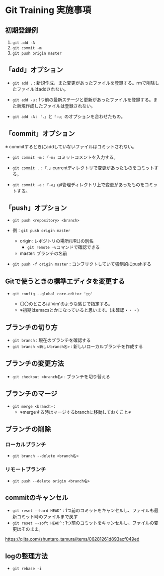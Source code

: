 # Git Training 実施事項

## 初期登録例

1. `git add -A`
1. `git commit -m`
1. `git push origin master`

## 「add」オプション

- `git add .` : 新規作成、また変更があったファイルを登録する。rmで削除したファイルはaddされない。

- `git add -u` : 1つ前の最新ステージと更新があったファイルを登録する。また新規作成したファイルは登録されない。

- `git add -A` : `「.」`と`「-u」`のオプションを合わせたもの。

## 「commit」オプション

※ commitするときにaddしていないファイルはコミットされない。

- `git commit -m` : `「-m」`コミットコメントを入力する。

- `git commit .` : `「.」`currentディレクトリで変更があったものをコミットする。

- `git commit -a` : `「-a」`git管理ディレクトリ上で変更があったものをコミットする。

## 「push」オプション

- `git push <repository> <branch>`

- 例：`git push origin master`

    - origin: レポジトリの場所(URL)の別名
        - `git remote -v`コマンドで確認できる
    - master: ブランチの名前

- `git push -f origin master` : コンフリクトしていて強制的にpushする

## Gitで使うときの標準エディタを変更する

- `git config --global core.editor '○○'`

    - 〇〇のところは'vim'のような感じで指定する。
    - ※初期はemacsとかになっていると思います。(未確認・・・)

## ブランチの切り方

- `git branch` : 現在のブランチを確認する
- `git branch <新しいbranch名>` : 新しいローカルブランチを作成する

## ブランチの変更方法

- `git checkout <branch名>` : ブランチを切り替える

## ブランチのマージ

- `git merge <branch>` : 
    - ※mergeする時はマージするbranchに移動しておくこと※

## ブランチの削除

### ローカルブランチ

- `git branch --delete <branch名>`

### リモートブランチ

- `git push --delete origin <branch名>`

## commitのキャンセル

- `git reset --hard HEAD^` : 1つ前のコミットをキャンセルし、ファイルも最新コミット時のファイルまで戻す
- `git reset --soft HEAD^` : 1つ前のコミットをキャンセルし、ファイルの変更はそのまま。

https://qiita.com/shuntaro_tamura/items/06281261d893acf049ed

## logの整理方法

- `git rebase -i`
